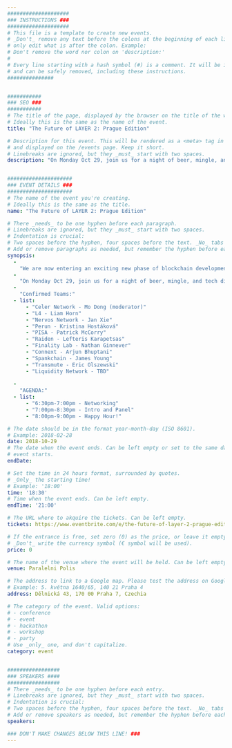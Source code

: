 ```yaml
---
####################
### INSTRUCTIONS ###
####################
# This file is a template to create new events.
# _Don't_ remove any text before the colons at the beginning of each line,
# only edit what is after the colon. Example:
# Don't remove the word nor colon on 'description:'
#
# Every line starting with a hash symbol (#) is a comment. It will be ignored
# and can be safely removed, including these instructions.
###############


###########
### SEO ###
###########
# The title of the page, displayed by the browser on the title of the window.
# Ideally this is the same as the name of the event.
title: "The Future of LAYER 2: Prague Edition"

# Description for this event. This will be rendered as a <meta> tag in the HTML,
# and displayed on the /events page. Keep it short.
# Linebreaks are ignored, but they _must_ start with two spaces.
description: "On Monday Oct 29, join us for a night of beer, mingle, and tech discussion on the latest developments & breakthroughs across scaling solutions pre-Devcon! This will be an educational event so bring your best questions!"


#####################
### EVENT DETAILS ###
#####################
# The name of the event you're creating.
# Ideally this is the same as the title.
name: "The Future of LAYER 2: Prague Edition"

# There _needs_ to be one hyphen before each paragraph.
# Linebreaks are ignored, but they _must_ start with two spaces.
# Indentation is crucial:
# Two spaces before the hyphen, four spaces before the text. _No_ tabs allowed.
# Add or remove paragraphs as needed, but remember the hyphen before each entry.
synopsis:
  -
    "We are now entering an exciting new phase of blockchain development in which Layer 2 solutions that operate 'on top' of existing blockchains promise big strides in scalability, interoperability and functionality."
  -  
    "On Monday Oct 29, join us for a night of beer, mingle, and tech discussion on the latest developments & breakthroughs across scaling solutions pre-Devcon! This will be an educational event so bring your best questions!" 
  - 
    "Confirmed Teams:"
  - list:
      - "Celer Network - Mo Dong (moderator)"
      - "L4 - Liam Horn"
      - "Nervos Network - Jan Xie"
      - "Perun - Kristina Hostáková"
      - "PISA - Patrick McCorry"
      - "Raiden - Lefteris Karapetsas"
      - "Finality Lab - Nathan Ginnever"
      - "Connext - Arjun Bhuptani"
      - "Spankchain - James Young"
      - "Transmute - Eric Olszewski"
      - "Liquidity Network - TBD"
    
  - 
    "AGENDA:"  
  - list:
      - "6:30pm-7:00pm - Networking"
      - "7:00pm-8:30pm - Intro and Panel"
      - "8:00pm-9:00pm - Happy Hour!"

# The date should be in the format year-month-day (ISO 8601).
# Example: 2018-02-28
date: 2018-10-29
# The date when the event ends. Can be left empty or set to the same day the
# event starts.
endDate: 

# Set the time in 24 hours format, surrounded by quotes.
# _Only_ the starting time!
# Example: '18:00'
time: '18:30'
# Time when the event ends. Can be left empty.
endTime: '21:00'

# The URL where to akquire the tickets. Can be left empty.
tickets: https://www.eventbrite.com/e/the-future-of-layer-2-prague-edition-tickets-51535876193

# If the entrance is free, set zero (0) as the price, or leave it empty.
# _Don't_ write the currency symbol (€ symbol will be used).
price: 0

# The name of the venue where the event will be held. Can be left empty.
venue: Paralelni Polis

# The address to link to a Google map. Please test the address on Google Maps.
# Example: 5. května 1640/65, 140 21 Praha 4
address: Dělnická 43, 170 00 Praha 7, Czechia

# The category of the event. Valid options:
# - conference
# - event
# - hackathon
# - workshop
# - party
# Use _only_ one, and don't capitalize.
category: event


#################
### SPEAKERS ####
#################
# There _needs_ to be one hyphen before each entry.
# Linebreaks are ignored, but they _must_ start with two spaces.
# Indentation is crucial:
# Two spaces before the hyphen, four spaces before the text. _No_ tabs allowed.
# Add or remove speakers as needed, but remember the hyphen before each entry.
speakers:

### DON'T MAKE CHANGES BELOW THIS LINE! ###
---
```

<!-- ### DON'T MAKE CHANGES BELOW THIS LINE! ### -->

<Event-Content/>
